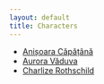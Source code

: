 ```yaml
---
layout: default
title: Characters
---
```


- [Anișoara Căpățână](characters/anișoara-căpățână.md)
- [Aurora Văduva](characters/aurora-văduva.md)
- [Charlize Rothschild](characters/charlize-rothschild.md)